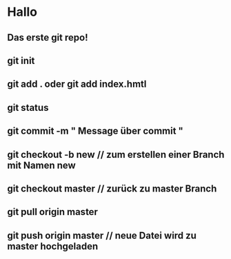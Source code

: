 # Hallo

## Das erste git repo!

## git init 

## git add . oder git add index.hmtl

## git status 

## git commit -m " Message über commit "

## git checkout -b new // zum erstellen einer Branch mit Namen new

## git checkout master // zurück zu master Branch

## git pull origin master 

## git push origin master // neue Datei wird zu master hochgeladen

